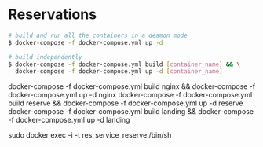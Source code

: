 # Reservations

```bash
# build and run all the containers in a deamon mode
$ docker-compose -f docker-compose.yml up -d

# build independently
$ docker-compose -f docker-compose.yml build [container_name] && \
  docker-compose -f docker-compose.yml up -d [container_name]
```
docker-compose -f docker-compose.yml build nginx && docker-compose -f docker-compose.yml up -d nginx
docker-compose -f docker-compose.yml build reserve && docker-compose -f docker-compose.yml up -d reserve
docker-compose -f docker-compose.yml build landing && docker-compose -f docker-compose.yml up -d landing

sudo docker exec -i -t res_service_reserve  /bin/sh
